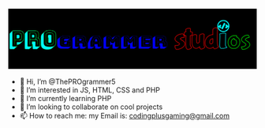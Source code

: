 ![PROgrammer studios](PROgrammer-studios.png)

- 👋 Hi, I’m @ThePROgrammer5
- 👀 I’m interested in JS, HTML, CSS and PHP
- 🌱 I’m currently learning PHP
- 💞️ I’m looking to collaborate on cool projects
- 📫 How to reach me: my Email is: codingplusgaming@gmail.com

<!---
ThePROgrammer5/ThePROgrammer5 is a ✨ special ✨ repository because its `README.md` (this file) appears on your GitHub profile.
You can click the Preview link to take a look at your changes.
--->
